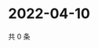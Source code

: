 # 2022-04-10

共 0 条

<!-- BEGIN WEIBO -->
<!-- 最后更新时间 Sun Apr 10 2022 02:14:25 GMT+0800 (China Standard Time) -->

<!-- END WEIBO -->
